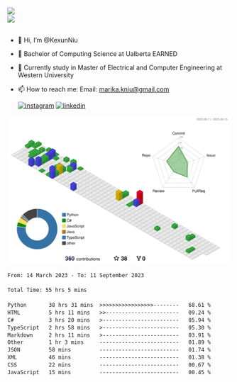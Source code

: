 <a href="https://github.com/anuraghazra/github-readme-stats">
  <img align="center" src="https://github-readme-stats.vercel.app/api?username=KexunNiu&show_icons=true" />
</a>
</br>
<a href="https://github.com/anuraghazra/github-readme-stats">
  <img align="center" src="https://github-readme-stats.vercel.app/api/top-langs/?username=KexunNiu" />
</a>

</br>
</br>

- 👋 Hi, I’m @KexunNiu
- 👀 Bachelor of Computing Science at Ualberta EARNED
- 🌱 Currently study in Master of Electrical and Computer Engineering at Western University
- 📫 How to reach me: Email: marika.kniu@gmail.com
  
  [![instagram](https://github.com/shikhar1020jais1/Git-Social/blob/master/Icons/Instagram1.png (Instagram))][1] [![linkedin](https://github.com/shikhar1020jais1/Git-Social/blob/master/Icons/LinkedIn1.png (LinkedIn))][2]

<!-- To Link your profile to the media buttons -->

[1]: https://www.instagram.com/barryn719_
[2]: https://www.linkedin.com/in/kexun-niu



![](./profile-3d-contrib/profile-gitblock.svg)

<!--START_SECTION:waka-->

```txt
From: 14 March 2023 - To: 11 September 2023

Total Time: 55 hrs 5 mins

Python       38 hrs 31 mins  >>>>>>>>>>>>>>>>>--------   68.61 %
HTML         5 hrs 11 mins   >>-----------------------   09.24 %
C#           3 hrs 20 mins   >------------------------   05.94 %
TypeScript   2 hrs 58 mins   >------------------------   05.30 %
Markdown     2 hrs 11 mins   >------------------------   03.91 %
Other        1 hr 3 mins     -------------------------   01.89 %
JSON         58 mins         -------------------------   01.74 %
XML          46 mins         -------------------------   01.38 %
CSS          22 mins         -------------------------   00.67 %
JavaScript   15 mins         -------------------------   00.45 %
```

<!--END_SECTION:waka-->

